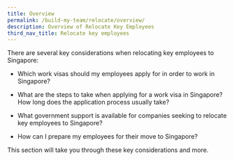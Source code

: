 ```yaml
---
title: Overview
permalink: /build-my-team/relocate/overview/
description: Overview of Relocate Key Employees
third_nav_title: Relocate key employees
---
```

There are several key considerations when relocating key employees to Singapore:

* Which work visas should my employees apply for in order to work in Singapore?

* What are the steps to take when applying for a work visa in Singapore? How long does the application process usually take?

* What government support is available for companies seeking to relocate key employees to Singapore?

* How can I prepare my employees for their move to Singapore? 

This section will take you through these key considerations and more.